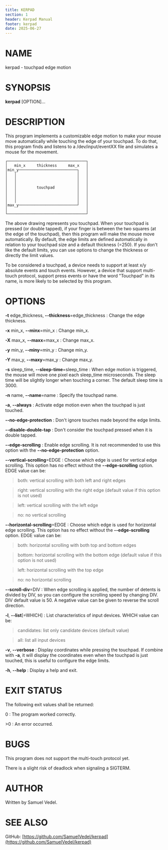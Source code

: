 ```yaml
---
title: KERPAD
section: 1
header: Kerpad Manual
footer: kerpad
date: 2025-06-27
---
```


# NAME
kerpad - touchpad edge motion

# SYNOPSIS
**kerpad** [OPTION]...

# DESCRIPTION
This program implements a customizable edge motion to make your mouse move automatically while touching the edge of your touchpad. To do that, this program finds and listens to a /dev/input/eventXX file and simulates a mouse for the movement.

```
┌───────────────────────────────────┐
│   min_x     thickness     max_x   │
│min_y──────────────────────────┐   │
│   │                           │   │
│   │                           │   │
│   │                           │   │
│   │         touchpad          │   │
│   │                           │   │
│   │                           │   │
│   │                           │   │
│max_y──────────────────────────┘   │
│                                   │
└───────────────────────────────────┘
```
The above drawing represents you touchpad. When your  touchpad is pressed (or double tapped), if your finger is between the two squares (at the edge of the touchpad), then this program will make the mouse move automatically. By  default, the edge limits are defined automatically in relation to your touchpad size and a default thickness (=250). If you don't like the default limits, you can use options to change the thickness or directly the limit values.

To be considered a touchpad, a device needs to support at least x/y absolute events and touch events. However, a device that support multi-touch protocol, support press events or have the word "Touchpad" in its name, is more likely to be selected by this program.

# OPTIONS
**-t** edge_thickness, **-\-thickness**=edge_thickness
: Change the edge thickness.

**-x** min_x, **-\-minx**=min_x
: Change min_x.

**-X** max_x, **-\-maxx**=max_x
: Change max_x.

**-y** min_y, **-\-miny**=min_y
: Change min_y.

**-Y** max_y, **-\-maxy**=max_y
: Change max_y.

**-s** sleep_time, **-\-sleep-time**=sleep_time
: When edge motion is triggered, the mouse will move one pixel each sleep_time microseconds. The sleep time will be slightly longer when touching a corner. The default sleep time is 3000.

**-n** name, **-\-name**=name
: Specify the touchpad name.

**-a**, **-\-always**
: Activate edge motion even when the touchpad is just touched.

**-\-no-edge-protection**
: Don't ignore touches made beyond the edge limits.

**-\-disable-double-tap**
: Don't consider the touchpad pressed when it is double tapped.

**-\-edge-scrolling**
: Enable edge scrolling. It is not recommended to use this option with the **-\-no-edge-protection** option.

**-\-vertical-scrolling**=EDGE
: Choose which edge is used for vertical edge scrolling. This option has no effect without the **-\-edge-scrolling** option. EDGE value can be:

> both: vertical scrolling with both left and right edges

> right: vertical scrolling with the right edge (default value if this option is not used)

> left: vertical scrolling with the left edge

> no: no vertical scrolling

**-\-horizontal-scrolling**=EDGE
: Choose which edge is used for horizontal edge scrolling. This option has no effect without the **-\-edge-scrolling** option. EDGE value can be:

> both: horizontal scrolling with both top and bottom edges

> bottom: horizontal scrolling with the bottom edge (default value if this option is not used)

> left: horizontal scrolling with the top edge

> no: no horizontal scrolling

**-\-scroll-div**=DIV
: When edge scrolling is applied, the number of detents is divided by DIV, so you can configure the scrolling speed by changing DIV. DIV default value is 50. A negative value can be given to reverse the scroll direction.

**-l**, **-\-list**[=WHICH]
: List characteristics of input devices. WHICH value can be:

> candidates: list only candidate devices (default value)

> all: list all input devices

**-v**, **-\-verbose**
: Display coordinates while pressing the touchpad. If combine with **-a**, it will display the coordinates even when the touchpad is just touched, this is useful to configure the edge limits.

**-h**, **-\-help**
: Display a help and exit.

# EXIT STATUS

The following exit values shall be returned:

0
: The program worked correctly.

\>0
: An error occurred.

# BUGS

This program does not support the multi-touch protocol yet.

There is a slight risk of deadlock when signaling a SIGTERM.

# AUTHOR
Written by Samuel Vedel.

# SEE ALSO
GitHub: [https://github.com/SamuelVedel/kerpad](https://github.com/SamuelVedel/kerpad)
